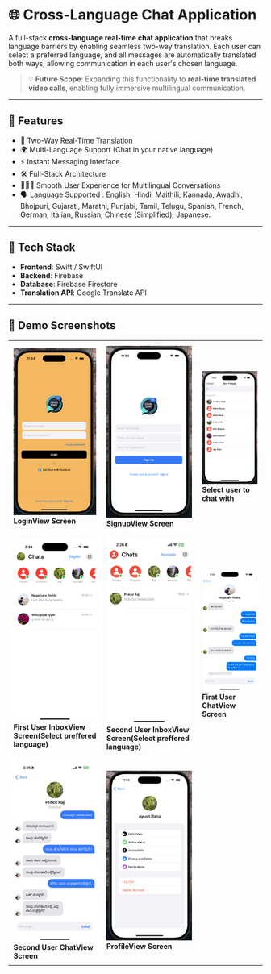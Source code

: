 # 🌐 Cross-Language Chat Application

A full-stack **cross-language real-time chat application** that breaks language barriers by enabling seamless two-way translation. Each user can select a preferred language, and all messages are automatically translated both ways, allowing communication in each user's chosen language.

> 💡 **Future Scope**: Expanding this functionality to **real-time translated video calls**, enabling fully immersive multilingual communication.

---

## 🧠 Features

- 🔄 Two-Way Real-Time Translation
- 🌍 Multi-Language Support (Chat in your native language)
- ⚡ Instant Messaging Interface
- 🛠️ Full-Stack Architecture
- 🧑‍🤝‍🧑 Smooth User Experience for Multilingual Conversations
- 🗣️ Language Supported : English, Hindi, Maithili, Kannada, Awadhi, Bhojpuri, Gujarati, Marathi, Punjabi, Tamil, Telugu, Spanish, French, German, Italian, Russian, Chinese (Simplified), Japanese.

---

## 🚀 Tech Stack

- **Frontend**: Swift / SwiftUI
- **Backend**: Firebase
- **Database**: Firebase Firestore
- **Translation API**: Google Translate API

---

## 📸 Demo Screenshots

<table>
  <tr>
    <td style="padding: 10px;"><img src="Images/image1.png" alt="Not able to Load the Image" width="250"><br/>
          <b>LoginView Screen</b><br/>
    </td>
    <td style="padding: 10px;"><img src="Images/image2.png" alt="Not able to Load the Image" width="250"><br/>
          <b>SignupView Screen</b><br/>
    </td>
    <td style="padding: 10px;"><img src="Images/image3.png" alt="Not able to Load the Image" width="250"><br/>
          <b>Select user to chat with</b><br/>
    </td>
  </tr>
  <tr>
    <td style="padding: 10px;"><img src="Images/image4.png" alt="Not able to Load the Image" width="250"><br/>
          <b>First User InboxView Screen(Select preffered language)</b><br/>
    </td>
    <td style="padding: 10px;"><img src="Images/image5.png" alt="Not able to Load the Image" width="250"><br/>
          <b>Second User InboxView Screen(Select preffered language)</b><br/>
    </td>
    <td style="padding: 10px;"><img src="Images/image6.png" alt="Not able to Load the Image" width="250"><br/>
          <b>First User ChatView Screen</b><br/>
    </td>
  </tr>
    <tr>
    <td style="padding: 10px;"><img src="Images/image7.png" alt="Not able to Load the Image" width="250"><br/>
          <b>Second User ChatView Screen</b><br/>
    </td>
    <td style="padding: 10px;"><img src="Images/image8.png" alt="Not able to Load the Image" width="250"><br/>
          <b>ProfileView Screen</b><br/>
    </td>
  </tr>
</table>

